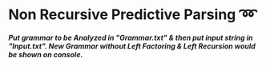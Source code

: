 # Non Recursive Predictive Parsing :loop:
##### Put grammar to be Analyzed in **"Grammar.txt"** & then put input string in **"Input.txt"**. New Grammar without Left Factoring & Left Recursion would be shown on console. 
